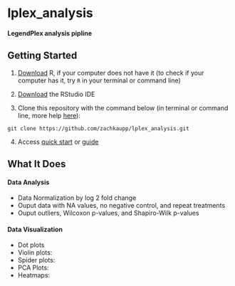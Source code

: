 # lplex_analysis
#### LegendPlex analysis pipline

## Getting Started

1.   [Download](https://cran.r-project.org/) R, if your computer does not have it (to check if your computer has it, try `R` in your terminal or command line)

2.   [Download](https://www.rstudio.com/products/rstudio/download/) the RStudio IDE

3. Clone this repository with the command below (in terminal or command line, more help [here](https://docs.github.com/en/repositories/creating-and-managing-repositories/cloning-a-repository)):
```
git clone https://github.com/zachkaupp/lplex_analysis.git
```

4. Access [quick start](https://github.com/zachkaupp/lplex_analysis/blob/main/docs/quick_start.md) or [guide](https://github.com/zachkaupp/lplex_analysis/blob/main/docs/guide.md)


## What It Does

#### Data Analysis
- Data Normalization by log 2 fold change
- Ouput data with NA values, no negative control, and repeat treatments
- Ouput outliers, Wilcoxon p-values, and Shapiro-Wilk p-values

#### Data Visualization
- Dot plots
- Violin plots:
- Spider plots:
- PCA Plots:
- Heatmaps:

